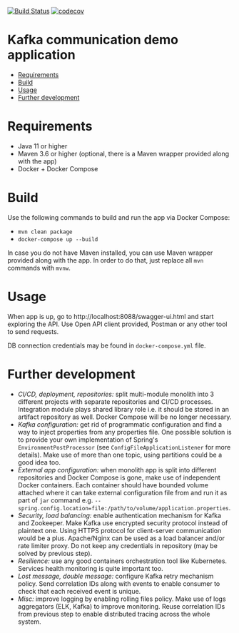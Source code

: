 [![Build Status](https://travis-ci.com/digid0c/kafka-app-demo.svg?branch=master)](https://travis-ci.com/github/digid0c/kafka-app-demo)
[![codecov](https://codecov.io/gh/digid0c/kafka-app-demo/branch/master/graph/badge.svg?token=81OP0FB9MG)](https://codecov.io/gh/digid0c/kafka-app-demo)

# Kafka communication demo application

* [Requirements](#requirements)
* [Build](#build)
* [Usage](#usage)
* [Further development](#further-development)

# Requirements
* Java 11 or higher
* Maven 3.6 or higher (optional, there is a Maven wrapper provided along with the app)
* Docker + Docker Compose

# Build

Use the following commands to build and run the app via Docker Compose:
* `mvn clean package`
* `docker-compose up --build`

In case you do not have Maven installed, you can use Maven wrapper provided along with the app.
In order to do that, just replace all `mvn` commands with `mvnw`.

# Usage
When app is up, go to http://localhost:8088/swagger-ui.html and start exploring the API. Use
Open API client provided, Postman or any other tool to send requests.

DB connection credentials may be found in `docker-compose.yml` file.

# Further development
* *CI/CD, deployment, repositories:* split multi-module monolith into 3 different projects with
separate repositories and CI/CD processes. Integration module plays shared library role i.e. it
should be stored in an artifact repository as well. Docker Compose will be no longer necessary.
* *Kafka configuration:* get rid of programmatic configuration and find a way to inject properties
from any properties file. One possible solution is to provide your own implementation of Spring's
`EnvironmentPostProcessor` (see `ConfigFileApplicationListener` for more details). Make use of more
than one topic, using partitions could be a good idea too.
* *External app configuration:* when monolith app is split into different repositories and Docker
Compose is gone, make use of independent Docker containers. Each container should have bounded
volume attached where it can take external configuration file from and run it as part of `jar`
command e.g. `--spring.config.location=file:/path/to/volume/application.properties`.
* *Security, load balancing:* enable authentication mechanism for Kafka and Zookeeper. Make Kafka
use encrypted security protocol instead of plaintext one. Using HTTPS protocol for client-server
communication would be a plus. Apache/Nginx can be used as a load balancer and/or rate limiter
proxy. Do not keep any credentials in repository (may be solved by previous step).
* *Resilience:* use any good containers orchestration tool like Kubernetes. Services health
monitoring is quite important too.
* *Lost message, double message:* configure Kafka retry mechanism policy. Send correlation IDs
along with events to enable consumer to check that each received event is unique.  
* *Misc:* improve logging by enabling rolling files policy. Make use of logs aggregators (ELK, Kafka)
to improve monitoring. Reuse correlation IDs from previous step to enable distributed tracing across
the whole system.